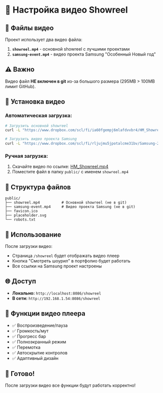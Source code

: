 # 🎥 Настройка видео Showreel

## 📁 Файлы видео

Проект использует два видео файла:

1. **`showreel.mp4`** - основной showreel с лучшими проектами
2. **`samsung-event.mp4`** - видео проекта Samsung "Особенный Новый год"

## ⚠️ Важно

Видео файл **НЕ включен в git** из-за большого размера (295MB > 100MB лимит GitHub).

## 🚀 Установка видео

### **Автоматическая загрузка:**
```bash
# Загрузить основной showreel
curl -L "https://www.dropbox.com/scl/fi/ia60fgempj6mlafdvvbr4/HM_Showreel.mp4?rlkey=d802gdjo6qe28t0olm0g94oys&st=iov0931m&dl=1" -o "public/showreel.mp4"

# Загрузить видео проекта Samsung
curl -L "https://www.dropbox.com/scl/fi/rljujmu5jpotalcme31bv/Samsung-2020.mp4?rlkey=uy7uhib44p8fjc4fys1ykkipj&st=p8dfxzg5&dl=1" -o "public/samsung-event.mp4"
```

### **Ручная загрузка:**
1. Скачайте видео по ссылке: [HM_Showreel.mp4](https://www.dropbox.com/scl/fi/ia60fgempj6mlafdvvbr4/HM_Showreel.mp4?rlkey=d802gdjo6qe28t0olm0g94oys&st=iov0931m&dl=0)
2. Поместите файл в папку `public/` с именем `showreel.mp4`

## 📂 Структура файлов

```
public/
├── showreel.mp4          # Основной showreel (не в git)
├── samsung-event.mp4     # Видео проекта Samsung (не в git)
├── favicon.ico
├── placeholder.svg
└── robots.txt
```

## 🔧 Использование

После загрузки видео:
- Страница `/showreel` будет отображать видео плеер
- Кнопка "Смотреть шоурил" в портфолио будет работать
- Все ссылки на Samsung проект настроены

## 🌐 Доступ

- **Локально:** `http://localhost:8086/showreel`
- **В сети:** `http://192.168.1.54:8086/showreel`

## 📱 Функции видео плеера

- ✅ Воспроизведение/пауза
- ✅ Громкость/мут
- ✅ Прогресс бар
- ✅ Полноэкранный режим
- ✅ Перемотка
- ✅ Автоскрытие контролов
- ✅ Адаптивный дизайн

## 🚀 Готово!

После загрузки видео все функции будут работать корректно!

